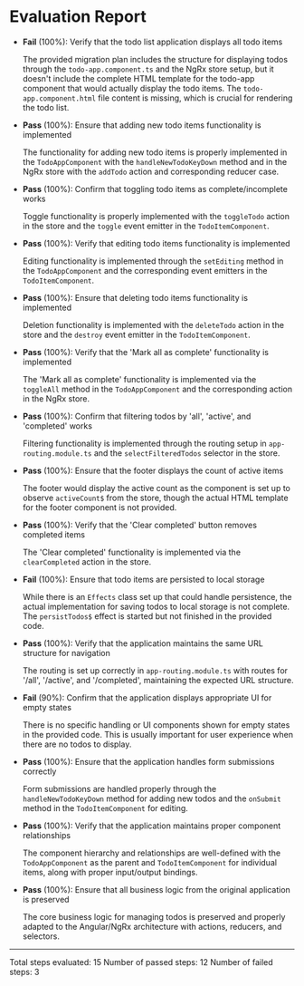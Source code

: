 # Evaluation Report

- **Fail** (100%): Verify that the todo list application displays all todo items

    The provided migration plan includes the structure for displaying todos through the `todo-app.component.ts` and the NgRx store setup, but it doesn't include the complete HTML template for the todo-app component that would actually display the todo items. The `todo-app.component.html` file content is missing, which is crucial for rendering the todo list.

- **Pass** (100%): Ensure that adding new todo items functionality is implemented

    The functionality for adding new todo items is properly implemented in the `TodoAppComponent` with the `handleNewTodoKeyDown` method and in the NgRx store with the `addTodo` action and corresponding reducer case.

- **Pass** (100%): Confirm that toggling todo items as complete/incomplete works

    Toggle functionality is properly implemented with the `toggleTodo` action in the store and the `toggle` event emitter in the `TodoItemComponent`.

- **Pass** (100%): Verify that editing todo items functionality is implemented

    Editing functionality is implemented through the `setEditing` method in the `TodoAppComponent` and the corresponding event emitters in the `TodoItemComponent`.

- **Pass** (100%): Ensure that deleting todo items functionality is implemented

    Deletion functionality is implemented with the `deleteTodo` action in the store and the `destroy` event emitter in the `TodoItemComponent`.

- **Pass** (100%): Verify that the 'Mark all as complete' functionality is implemented

    The 'Mark all as complete' functionality is implemented via the `toggleAll` method in the `TodoAppComponent` and the corresponding action in the NgRx store.

- **Pass** (100%): Confirm that filtering todos by 'all', 'active', and 'completed' works

    Filtering functionality is implemented through the routing setup in `app-routing.module.ts` and the `selectFilteredTodos` selector in the store.

- **Pass** (100%): Ensure that the footer displays the count of active items

    The footer would display the active count as the component is set up to observe `activeCount$` from the store, though the actual HTML template for the footer component is not provided.

- **Pass** (100%): Verify that the 'Clear completed' button removes completed items

    The 'Clear completed' functionality is implemented via the `clearCompleted` action in the store.

- **Fail** (100%): Ensure that todo items are persisted to local storage

    While there is an `Effects` class set up that could handle persistence, the actual implementation for saving todos to local storage is not complete. The `persistTodos$` effect is started but not finished in the provided code.

- **Pass** (100%): Verify that the application maintains the same URL structure for navigation

    The routing is set up correctly in `app-routing.module.ts` with routes for '/all', '/active', and '/completed', maintaining the expected URL structure.

- **Fail** (90%): Confirm that the application displays appropriate UI for empty states

    There is no specific handling or UI components shown for empty states in the provided code. This is usually important for user experience when there are no todos to display.

- **Pass** (100%): Ensure that the application handles form submissions correctly

    Form submissions are handled properly through the `handleNewTodoKeyDown` method for adding new todos and the `onSubmit` method in the `TodoItemComponent` for editing.

- **Pass** (100%): Verify that the application maintains proper component relationships

    The component hierarchy and relationships are well-defined with the `TodoAppComponent` as the parent and `TodoItemComponent` for individual items, along with proper input/output bindings.

- **Pass** (100%): Ensure that all business logic from the original application is preserved

    The core business logic for managing todos is preserved and properly adapted to the Angular/NgRx architecture with actions, reducers, and selectors.

---

Total steps evaluated: 15
Number of passed steps: 12
Number of failed steps: 3